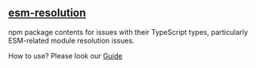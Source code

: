 ## [esm-resolution]()

npm package contents for issues with their TypeScript types, particularly ESM-related module resolution issues.

How to use?
Please look our [Guide](/docs/guide.md)
